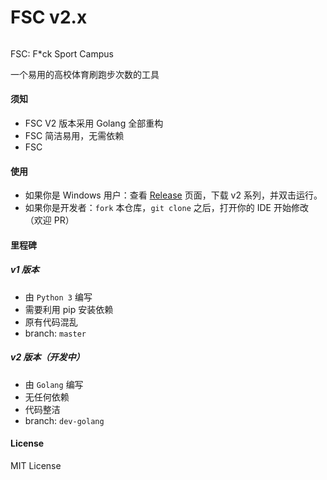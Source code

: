 # FSC v2.x
###### 
FSC: F*ck Sport Campus

一个易用的高校体育刷跑步次数的工具

#### 须知
* FSC V2 版本采用 Golang 全部重构
* FSC 简洁易用，无需依赖
* FSC 

#### 使用

* 如果你是 Windows 用户：查看 [Release](https://github.com/polichan/SportCampus/releases) 页面，下载 v2 系列，并双击运行。
* 如果你是开发者：``fork`` 本仓库，``git clone`` 之后，打开你的 IDE 开始修改（欢迎 PR）

#### 里程碑
##### v1 版本
* 由 ``Python 3`` 编写
* 需要利用 pip 安装依赖
* 原有代码混乱
* branch: ``master``

##### v2 版本（开发中）
* 由 ``Golang`` 编写
* 无任何依赖
* 代码整洁
* branch: ``dev-golang``

#### License
MIT License
